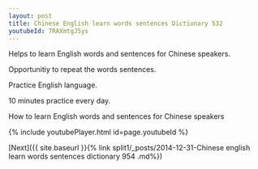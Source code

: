 ```yaml
---
layout: post
title: Chinese English learn words sentences Dictionary 532 
youtubeId: 7RAXmtgJ5ys
---
```

 
 
Helps to learn English words and sentences for Chinese speakers.

Opportunitiy to repeat the words sentences. 

Practice English language. 
 
10 minutes practice every day. 
 
How to learn English words and sentences for Chinese speakers 
 
{% include youtubePlayer.html id=page.youtubeId %}
 
 
[Next]({{ site.baseurl }}{% link  split1/_posts/2014-12-31-Chinese english learn words sentences dictionary 954 .md%})
 
